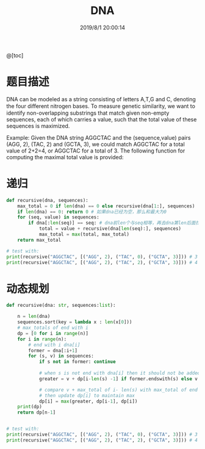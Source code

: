 ﻿---
title: DNA
categories:
- DSA
- Algorithm
tags:
- dp
date: 2019/8/1 20:00:14
updated: 2020/12/10 12:00:14
---

@[toc]

# 题目描述
DNA can be modeled as a string consisting of letters A,T,G and C, denoting the four diﬀerent nitrogen bases. To measure genetic similarity, we want to identify non-overlapping substrings that match given non-empty sequences, each of which carries a value, such that the total value of these sequences is maximized.

Example: Given the DNA string AGGCTAC and the (sequence,value) pairs (AGG, 2), (TAC, 2) and (GCTA, 3), we could match AGGCTAC for a total value of 2+2=4, or AGGCTAC for a total of 3. The following function for computing the maximal total value is provided:

# 递归

```python
def recursive(dna, sequences):
    max_total = 0 if len(dna) == 0 else recursive(dna[1:], sequences)
    if len(dna) == 0: return 0 # 如果dna已经为空，那么和最大为0
    for (seq, value) in sequences:
        if dna[:len(seq)] == seq: # dna前len个与seq相等，再去dna第len后面找
            total = value + recursive(dna[len(seq):], sequences)
            max_total = max(total, max_total)
    return max_total

# test with:
print(recursive("AGGCTAC", [("AGG", 2), ("TAC", 0), ("GCTA", 3)])) # 3
print(recursive("AGGCTAC", [("AGG", 2), ("TAC", 2), ("GCTA", 3)])) # 4

```

# 动态规划

```python
def recursive(dna: str, sequences:list):

    n = len(dna)
    sequences.sort(key = lambda x : len(x[0]))
    # max_totals of end with i
    dp = [0 for i in range(n)]
    for i in range(n):
        # end with i dna[i] 
        former = dna[:i+1]
        for (s, v) in sequences:
            if s not in former: continue
            
            # when s is not end with dna[i] then it should not be added twice
            greater = v + dp[i-len(s) -1] if former.endswith(s) else v

            # compare v + max_total of i- len(s) with max_total of end with i-1 
            # then update dp[i] to maintain max 
            dp[i] = max(greater, dp[i-1], dp[i])
    print(dp)
    return dp[n-1]


# test with:
print(recursive("AGGCTAC", [("AGG", 2), ("TAC", 0), ("GCTA", 3)])) # 3
print(recursive("AGGCTAC", [("AGG", 2), ("TAC", 2), ("GCTA", 3)])) # 4

```
